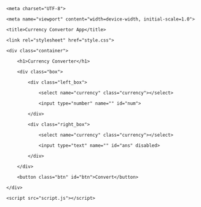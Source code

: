 <!DOCTYPE html>

<html lang="en">

<head>

    <meta charset="UTF-8">

    <meta name="viewport" content="width=device-width, initial-scale=1.0">

    <title>Currency Convertor App</title>

    <link rel="stylesheet" href="style.css">

</head>

<body>

    <div class="container">

        <h1>Currency Converter</h1>

        <div class="box">

            <div class="left_box">

                <select name="currency" class="currency"></select>

                <input type="number" name="" id="num">

            </div>

            <div class="right_box">

                <select name="currency" class="currency"></select>

                <input type="text" name="" id="ans" disabled>

            </div>

        </div>

        <button class="btn" id="btn">Convert</button>

    </div>

    <script src="script.js"></script>

</body>

</html>
